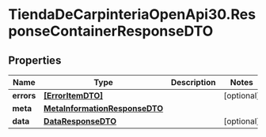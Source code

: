 # TiendaDeCarpinteriaOpenApi30.ResponseContainerResponseDTO

## Properties

Name | Type | Description | Notes
------------ | ------------- | ------------- | -------------
**errors** | [**[ErrorItemDTO]**](ErrorItemDTO.md) |  | [optional] 
**meta** | [**MetaInformationResponseDTO**](MetaInformationResponseDTO.md) |  | 
**data** | [**DataResponseDTO**](DataResponseDTO.md) |  | [optional] 


